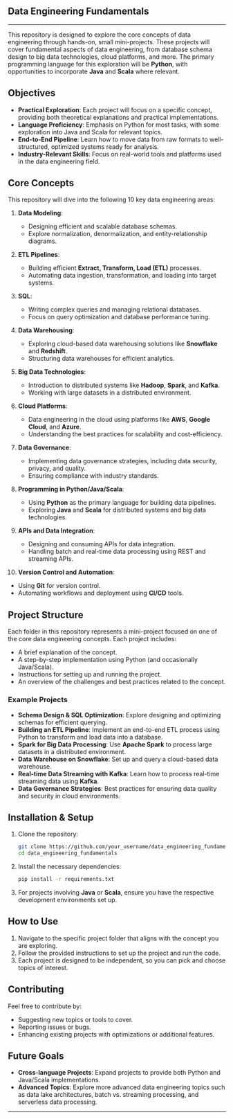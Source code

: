 
## Data Engineering Fundamentals

---

This repository is designed to explore the core concepts of data engineering through hands-on, small mini-projects. These projects will cover fundamental aspects of data engineering, from database schema design to big data technologies, cloud platforms, and more. The primary programming language for this exploration will be **Python**, with opportunities to incorporate **Java** and **Scala** where relevant.

## Objectives

- **Practical Exploration**: Each project will focus on a specific concept, providing both theoretical explanations and practical implementations.
- **Language Proficiency**: Emphasis on Python for most tasks, with some exploration into Java and Scala for relevant topics.
- **End-to-End Pipeline**: Learn how to move data from raw formats to well-structured, optimized systems ready for analysis.
- **Industry-Relevant Skills**: Focus on real-world tools and platforms used in the data engineering field.

## Core Concepts

This repository will dive into the following 10 key data engineering areas:

1. **Data Modeling**: 
   - Designing efficient and scalable database schemas.
   - Explore normalization, denormalization, and entity-relationship diagrams.
   
2. **ETL Pipelines**:
   - Building efficient **Extract, Transform, Load (ETL)** processes.
   - Automating data ingestion, transformation, and loading into target systems.
   
3. **SQL**:
   - Writing complex queries and managing relational databases.
   - Focus on query optimization and database performance tuning.
   
4. **Data Warehousing**:
   - Exploring cloud-based data warehousing solutions like **Snowflake** and **Redshift**.
   - Structuring data warehouses for efficient analytics.
   
5. **Big Data Technologies**:
   - Introduction to distributed systems like **Hadoop**, **Spark**, and **Kafka**.
   - Working with large datasets in a distributed environment.
   
6. **Cloud Platforms**:
   - Data engineering in the cloud using platforms like **AWS**, **Google Cloud**, and **Azure**.
   - Understanding the best practices for scalability and cost-efficiency.
   
7. **Data Governance**:
   - Implementing data governance strategies, including data security, privacy, and quality.
   - Ensuring compliance with industry standards.
   
8. **Programming in Python/Java/Scala**:
   - Using **Python** as the primary language for building data pipelines.
   - Exploring **Java** and **Scala** for distributed systems and big data technologies.
   
9. **APIs and Data Integration**:
   - Designing and consuming APIs for data integration.
   - Handling batch and real-time data processing using REST and streaming APIs.
   
10. **Version Control and Automation**:
   - Using **Git** for version control.
   - Automating workflows and deployment using **CI/CD** tools.

## Project Structure

Each folder in this repository represents a mini-project focused on one of the core data engineering concepts. Each project includes:

- A brief explanation of the concept.
- A step-by-step implementation using Python (and occasionally Java/Scala).
- Instructions for setting up and running the project.
- An overview of the challenges and best practices related to the concept.

### Example Projects

- **Schema Design & SQL Optimization**: Explore designing and optimizing schemas for efficient querying.
- **Building an ETL Pipeline**: Implement an end-to-end ETL process using Python to transform and load data into a database.
- **Spark for Big Data Processing**: Use **Apache Spark** to process large datasets in a distributed environment.
- **Data Warehouse on Snowflake**: Set up and query a cloud-based data warehouse.
- **Real-time Data Streaming with Kafka**: Learn how to process real-time streaming data using **Kafka**.
- **Data Governance Strategies**: Best practices for ensuring data quality and security in cloud environments.

## Installation & Setup

1. Clone the repository:
    ```bash
    git clone https://github.com/your_username/data_engineering_fundamentals.git
    cd data_engineering_fundamentals
    ```

2. Install the necessary dependencies:
    ```bash
    pip install -r requirements.txt
    ```

3. For projects involving **Java** or **Scala**, ensure you have the respective development environments set up.

## How to Use

1. Navigate to the specific project folder that aligns with the concept you are exploring.
2. Follow the provided instructions to set up the project and run the code.
3. Each project is designed to be independent, so you can pick and choose topics of interest.

## Contributing

Feel free to contribute by:

- Suggesting new topics or tools to cover.
- Reporting issues or bugs.
- Enhancing existing projects with optimizations or additional features.

## Future Goals

- **Cross-language Projects**: Expand projects to provide both Python and Java/Scala implementations.
- **Advanced Topics**: Explore more advanced data engineering topics such as data lake architectures, batch vs. streaming processing, and serverless data processing.

---

